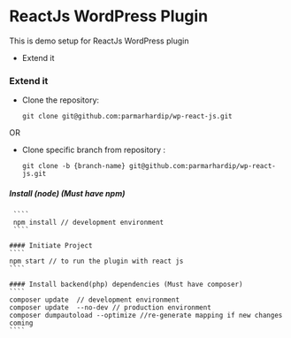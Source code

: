 # ReactJs WordPress Plugin
This is demo setup for ReactJs WordPress plugin
- Extend it


### Extend it
- Clone the repository:

  `git clone git@github.com:parmarhardip/wp-react-js.git`

OR

- Clone specific branch from repository :

  `git clone -b {branch-name} git@github.com:parmarhardip/wp-react-js.git`


##### Install (node) (Must have npm)
     ````
     npm install // development environment
     ````
        
    #### Initiate Project
    ````
    npm start // to run the plugin with react js
    ````

    #### Install backend(php) dependencies (Must have composer)
    ````
    composer update  // development environment
    composer update  --no-dev // production environment
    composer dumpautoload --optimize //re-generate mapping if new changes coming
    ````
